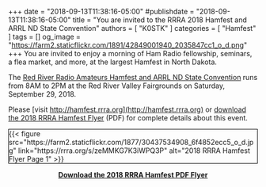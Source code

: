 +++
date = "2018-09-13T11:38:16-05:00"
#publishdate = "2018-09-13T11:38:16-05:00"
title = "You are invited to the RRRA 2018 Hamfest and ARRL ND State Convention"
authors = [ "K0STK" ]
categories = [ "Hamfest" ]
tags = []
og_image = "https://farm2.staticflickr.com/1891/42849001940_2035847cc1_o_d.png"
+++
You are invited to enjoy a morning of Ham Radio fellowship, seminars,
a flea market, and more, at the largest Hamfest in North Dakota.

The [Red River Radio Amateurs Hamfest and ARRL ND State Convention](http://hamfest.rrra.org)
runs from 8AM to 2PM at the Red River Valley Fairgrounds on Saturday,
September 29, 2018.

Please [visit http://hamfest.rrra.org](http://hamfest.rrra.org) or
[download the 2018 RRRA Hamfest Flyer](https://rrra.org/s/zeMMKG7K3iWPQ3P)
(PDF) for complete details about this event.

<!--more-->

<div style="border:1px solid black">
{{< figure src="https://farm2.staticflickr.com/1877/30437534908_6f4852ecc5_o_d.jpg" link="https://rrra.org/s/zeMMKG7K3iWPQ3P" alt="2018 RRRA Hamfest Flyer Page 1" >}}
</div>
<p class="clear"></p>
<div style="text-align: center;"><strong><a href="https://rrra.org/s/zeMMKG7K3iWPQ3P">Download the 2018 RRRA Hamfest PDF Flyer</a></strong></div>

